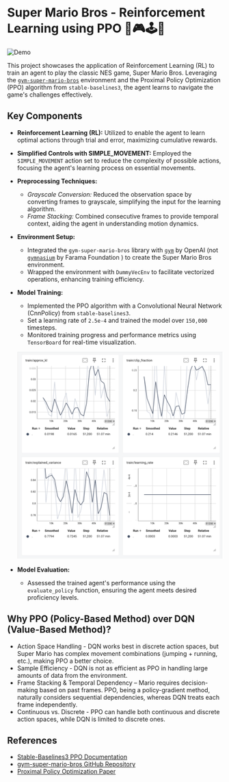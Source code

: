 # Super Mario Bros - Reinforcement Learning using PPO 🍄🎮🕹️👾

  ![Demo](https://raw.githubusercontent.com/KshitijAng/Super-Mario-Reinforcement-Learning/main/assets/sample.gif)

This project showcases the application of Reinforcement Learning (RL) to train an agent to play the classic NES game, Super Mario Bros. Leveraging the [`gym-super-mario-bros`](https://pypi.org/project/gym-super-mario-bros/) environment and the Proximal Policy Optimization (PPO) algorithm from `stable-baselines3`, the agent learns to navigate the game's challenges effectively.

## Key Components

- **Reinforcement Learning (RL):** Utilized to enable the agent to learn optimal actions through trial and error, maximizing cumulative rewards.

- **Simplified Controls with SIMPLE_MOVEMENT:** Employed the `SIMPLE_MOVEMENT` action set to reduce the complexity of possible actions, focusing the agent's learning process on essential movements.

- **Preprocessing Techniques:**
  - *Grayscale Conversion:* Reduced the observation space by converting frames to grayscale, simplifying the input for the learning algorithm.
  - *Frame Stacking:* Combined consecutive frames to provide temporal context, aiding the agent in understanding motion dynamics.

- **Environment Setup:**
  - Integrated the `gym-super-mario-bros` library with [`gym`](https://www.gymlibrary.dev/index.html) by OpenAI (not [`gymnasium`](https://gymnasium.farama.org/) by Farama Foundation ) to create the Super Mario Bros environment.
  - Wrapped the environment with `DummyVecEnv` to facilitate vectorized operations, enhancing training efficiency.

- **Model Training:**
  - Implemented the PPO algorithm with a Convolutional Neural Network (CnnPolicy) from `stable-baselines3`.
  - Set a learning rate of `2.5e-4` and trained the model over `150,000` timesteps.
  - Monitored training progress and performance metrics using `TensorBoard` for real-time visualization.
 
  ![TensorBoard](./assets/tensorboard.png)

- **Model Evaluation:**
  - Assessed the trained agent's performance using the `evaluate_policy` function, ensuring the agent meets desired proficiency levels.
 
## Why PPO (Policy-Based Method) over DQN (Value-Based Method)?

* Action Space Handling - DQN works best in discrete action spaces, but Super Mario has complex movement combinations (jumping + running, etc.), making PPO a better choice.
* Sample Efficiency - DQN is not as efficient as PPO in handling large amounts of data from the environment.
* Frame Stacking & Temporal Dependency – Mario requires decision-making based on past frames. PPO, being a policy-gradient method, naturally considers sequential dependencies, whereas DQN treats each frame independently.
* Continuous vs. Discrete - PPO can handle both continuous and discrete action spaces, while DQN is limited to discrete ones.



## References

- [Stable-Baselines3 PPO Documentation](https://stable-baselines3.readthedocs.io/en/master/modules/ppo.html)
- [gym-super-mario-bros GitHub Repository](https://github.com/Kautenja/gym-super-mario-bros)
- [Proximal Policy Optimization Paper](https://arxiv.org/abs/1707.06347)
